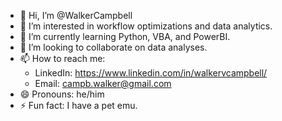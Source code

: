 - 👋 Hi, I’m @WalkerCampbell
- 👀 I’m interested in workflow optimizations and data analytics.
- 🌱 I’m currently learning Python, VBA, and PowerBI. 
- 💞️ I’m looking to collaborate on data analyses. 
- 📫 How to reach me:
    -  LinkedIn: https://www.linkedin.com/in/walkervcampbell/
    -  Email: campb.walker@gmail.com
- 😄 Pronouns: he/him
- ⚡ Fun fact: I have a pet emu.

<!---
WalkerCampbell/WalkerCampbell is a ✨ special ✨ repository because its `README.md` (this file) appears on your GitHub profile.
You can click the Preview link to take a look at your changes.
--->
